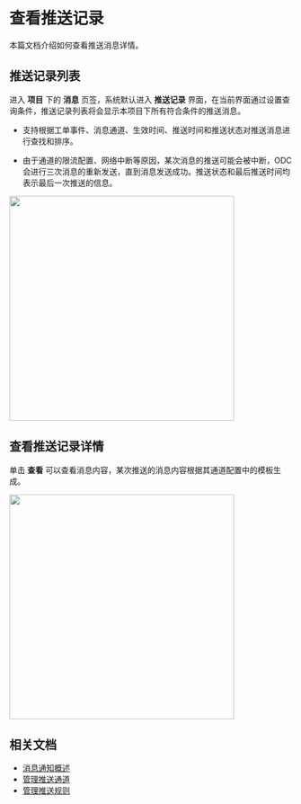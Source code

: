 # 查看推送记录

本篇文档介绍如何查看推送消息详情。

## 推送记录列表

进入 **项目** 下的 **消息** 页签，系统默认进入 **推送记录** 界面，在当前界面通过设置查询条件，推送记录列表将会显示本项目下所有符合条件的推送消息。

- 支持根据工单事件、消息通道、生效时间、推送时间和推送状态对推送消息进行查找和排序。

- 由于通道的限流配置、网络中断等原因，某次消息的推送可能会被中断，ODC 会进行三次消息的重新发送，直到消息发送成功。推送状态和最后推送时间均表示最后一次推送的信息。

<img src="https://obbusiness-private.oss-cn-shanghai.aliyuncs.com/doc/img/odc/431/950.notification-management/100.overview/1.png" width="400">

## 查看推送记录详情

单击 **查看** 可以查看消息内容，某次推送的消息内容根据其通道配置中的模板生成。

<img src="https://obbusiness-private.oss-cn-shanghai.aliyuncs.com/doc/img/odc/431/950.notification-management/200.notification-history/1.png" width="400">

## 相关文档

<p class="relate-doc"/>

* [消息通知概述](100.overview.md)
* [管理推送通道](300.manage-notification-channel/100.create-notification-channel.md)
* [管理推送规则](400.manage-notification-rules.md)